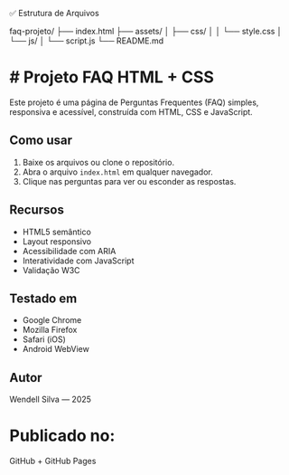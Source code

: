 ✅ Estrutura de Arquivos

faq-projeto/
├── index.html
├── assets/
│   ├── css/
│   │   └── style.css
│   └── js/
│       └── script.js
└── README.md


# # Projeto FAQ HTML + CSS

Este projeto é uma página de Perguntas Frequentes (FAQ) simples, responsiva e acessível, construída com HTML, CSS e JavaScript.

## Como usar

1. Baixe os arquivos ou clone o repositório.
2. Abra o arquivo `index.html` em qualquer navegador.
3. Clique nas perguntas para ver ou esconder as respostas.

## Recursos

- HTML5 semântico
- Layout responsivo
- Acessibilidade com ARIA
- Interatividade com JavaScript
- Validação W3C

## Testado em

- Google Chrome
- Mozilla Firefox
- Safari (iOS)
- Android WebView

## Autor

Wendell Silva — 2025

# Publicado no:

GitHub + GitHub Pages
